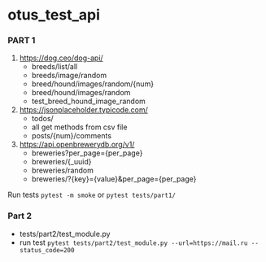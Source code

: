 # otus_test_api

### PART 1
1. https://dog.ceo/dog-api/
    * breeds/list/all
    * breeds/image/random
    * breed/hound/images/random/{num}
    * breed/hound/images/random
    * test_breed_hound_image_random
2. https://jsonplaceholder.typicode.com/
   * todos/
   * all get methods from csv file
   * posts/{num}/comments
3. https://api.openbrewerydb.org/v1/
   * breweries?per_page={per_page}
   * breweries/{_uuid}
   * breweries/random
   * breweries/?{key}={value}&per_page={per_page}

Run tests `pytest -m smoke` or `pytest tests/part1/`

### Part 2
* tests/part2/test_module.py 
* run test `pytest tests/part2/test_module.py --url=https://mail.ru --status_code=200`
